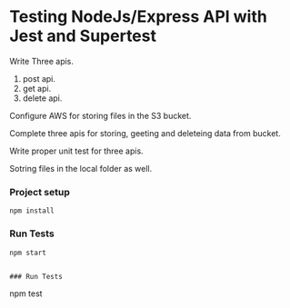 # Testing NodeJs/Express API with Jest and Supertest

Write Three apis.
1. post api.
2. get api.
3. delete api.

Configure AWS for storing files in the S3 bucket.

Complete three apis for storing, geeting and deleteing data from bucket.

Write proper unit test for three apis.

Sotring files in the local folder as well.





### Project setup
```
npm install
```

### Run Tests
```
npm start


### Run Tests
```
npm test
```

